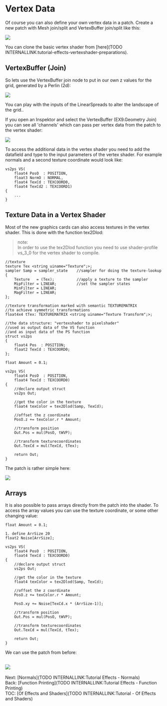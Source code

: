 # Vertex Data

Of course you can also define your own vertex data in a patch. Create a new patch with Mesh join/split and VertexBuffer join/split like this:  

![](~/img/VertexData_2010.11.29-21.16.52.png "")  

You can clone the basic vertex shader from [here](TODO INTERNALLINK:tutorial-effects-vertexshader-preparations).  

##  VertexBuffer (Join)

So lets use the VertexBuffer join node to put in our own z values for the grid, generated by a <span class="node">Perlin (2d)</span>:  

![](~/img/VertexData_2010.11.29-21.36.47.png "")    

You can play with the inputs of the LinearSpreads to alter the landscape of the grid..  

If you open an Inspektor and select the <span class="node">VertexBuffer (EX9.Geometry Join)</span> you can see all 'channels' which can pass per vertex data from the patch to the vertex shader:  

![](~/img/VertexData-VertexBuffer(EX9.GeometrySplit)_2010.11.29-22.04.15.png "")  

To access the additional data in the vertex shader you need to add the datafield and type to the input parameters of the vertex shader. For example normals and a second texture coordinate would look like:  

```hlsl  
vs2ps VS(  
    float4 PosO  : POSITION,
    float3 NormO : NORMAL,
    float4 TexCd : TEXCOORD0,
    float4 TexCd2 : TEXCOORD1)
{  
    ...
}  

```  

##  Texture Data in a Vertex Shader

Most of the new graphics cards can also access textures in the vertex shader. This is done with the function tex2Dlod:  

>note:  
In order to use the tex2Dlod function you need to use shader-profile vs_3_0 for the vertex shader to compile.  
  

```hlsl  
//texture  
texture Tex <string uiname="Texture";>;  
sampler Samp = sampler_state    //sampler for doing the texture-lookup  
{  
    Texture   = (Tex);          //apply a texture to the sampler
    MipFilter = LINEAR;         //set the sampler states
    MinFilter = LINEAR;
    MagFilter = LINEAR;
};  

//texture transformation marked with semantic TEXTUREMATRIX   
//to achieve symmetric transformations  
float4x4 tTex: TEXTUREMATRIX <string uiname="Texture Transform";>;  

//the data structure: "vertexshader to pixelshader"  
//used as output data of the VS function  
//and as input data of the PS function  
struct vs2ps  
{  
    float4 Pos  : POSITION;
    float2 TexCd : TEXCOORD0;
};  

float Amount = 0.1;  

vs2ps VS(  
    float4 PosO  : POSITION,
    float4 TexCd : TEXCOORD0)
{  
    //declare output struct
    vs2ps Out;
    
    //get the color in the texture
    float4 texColor = tex2Dlod(Samp, TexCd);
    
    //offset the z coordinate
    PosO.z += texColor.r * Amount;

    //transform position
    Out.Pos = mul(PosO, tWVP);
    
    //transform texturecoordinates
    Out.TexCd = mul(TexCd, tTex);

    return Out;
}  

```  

The patch is rather simple here:  

![](~/img/VertexData_2010.11.30-19.58.47.png "")  

## Arrays
It is also possible to pass arrays directly from the patch into the shader. To access the array values you can use the texture coordinate, or some other changing value:  

```hlsl  
float Amount = 0.1;  

1. define ArrSize 20
float2 Noise[ArrSize];  

vs2ps VS(  
    float4 PosO  : POSITION,
    float4 TexCd : TEXCOORD0)
{  
    //declare output struct
    vs2ps Out;
    
    //get the color in the texture
    float4 texColor = tex2Dlod(Samp, TexCd);
    
    //offset the z coordinate
    PosO.z += texColor.r * Amount;
    
    PosO.xy += Noise[TexCd.x * (ArrSize-1)];

    //transform position
    Out.Pos = mul(PosO, tWVP);
    
    //transform texturecoordinates
    Out.TexCd = mul(TexCd, tTex);

    return Out;
}  

```  

We can use the patch from before:  

![](~/img/VertexData_2010.11.30-20.15.39.png "")   
---  
Next: [Normals](TODO INTERNALLINK:Tutorial Effects - Normals)  
Back: [Function Printing](TODO INTERNALLINK:Tutorial Effects - Function Printing)  
TOC: [Of Effects and Shaders](TODO INTERNALLINK:Tutorial - Of Effects and Shaders)  


